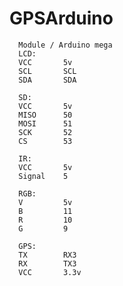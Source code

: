 # GPSArduino

      Module / Arduino mega
      LCD:
      VCC       5v
      SCL       SCL
      SDA       SDA
       
      SD:
      VCC       5v
      MISO      50
      MOSI      51
      SCK       52
      CS        53
       
      IR:
      VCC       5v
      Signal    5
       
      RGB:
      V         5v
      B         11
      R         10
      G         9
       
      GPS:
      TX        RX3
      RX        TX3
      VCC       3.3v
       
